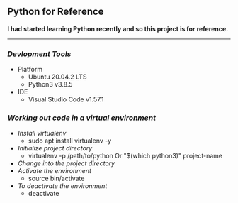 ## Python for Reference

**I had started learning Python recently and so this project is for reference.**

---
### _Devlopment Tools_
- Platform
    - Ubuntu 20.04.2 LTS
    - Python3 v3.8.5
- IDE
    - Visual Studio Code v1.57.1

### _Working out code in a virtual environment_
- *Install virtualenv*
    - sudo apt install virtualenv -y
- *Initialize project directory*
    - virtualenv -p /path/to/python Or "$(which python3)" project-name
- *Change into the project directory*
- *Activate the environment*
    - source bin/activate
- *To deactivate the environment*
    - deactivate